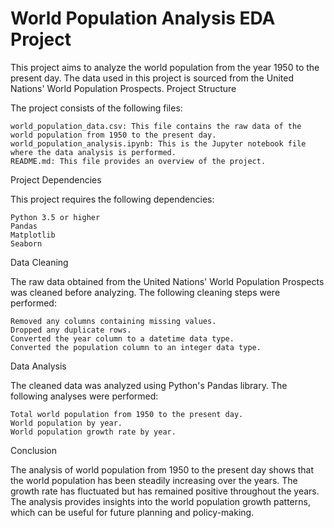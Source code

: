 # World Population Analysis EDA Project

This project aims to analyze the world population from the year 1950 to the present day. The data used in this project is sourced from the United Nations' World Population Prospects.
Project Structure

The project consists of the following files:

    world_population_data.csv: This file contains the raw data of the world population from 1950 to the present day.
    world_population_analysis.ipynb: This is the Jupyter notebook file where the data analysis is performed.
    README.md: This file provides an overview of the project.

Project Dependencies

This project requires the following dependencies:

    Python 3.5 or higher
    Pandas
    Matplotlib
    Seaborn

Data Cleaning

The raw data obtained from the United Nations' World Population Prospects was cleaned before analyzing. The following cleaning steps were performed:

    Removed any columns containing missing values.
    Dropped any duplicate rows.
    Converted the year column to a datetime data type.
    Converted the population column to an integer data type.

Data Analysis

The cleaned data was analyzed using Python's Pandas library. The following analyses were performed:

    Total world population from 1950 to the present day.
    World population by year.
    World population growth rate by year.

Conclusion

The analysis of world population from 1950 to the present day shows that the world population has been steadily increasing over the years. The growth rate has fluctuated but has remained positive throughout the years. The analysis provides insights into the world population growth patterns, which can be useful for future planning and policy-making.